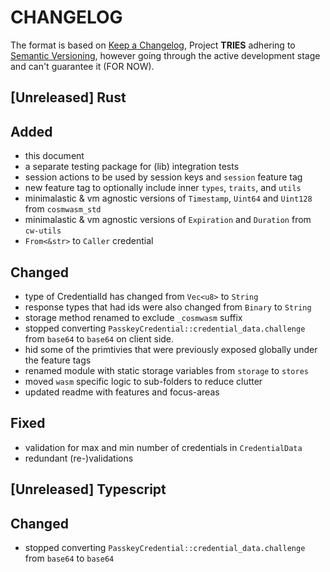 # CHANGELOG

The format is based on [Keep a Changelog](https://keepachangelog.com/en/1.0.0/),
Project **TRIES** adhering to
[Semantic Versioning](https://semver.org/spec/v2.0.0.html), however going through the active development stage and can't guarantee it (FOR NOW).

<!-- next-header -->

## [Unreleased] Rust

## Added

- this document
- a separate testing package for (lib) integration tests
- session actions to be used by session keys and `session` feature tag
- new feature tag to optionally include inner `types`, `traits`, and `utils`
- minimalastic & vm agnostic versions of `Timestamp`, `Uint64` and `Uint128` from `cosmwasm_std`
- minimalastic & vm agnostic versions of `Expiration` and `Duration` from `cw-utils`
- `From<&str>` to `Caller` credential


## Changed
- type of CredentialId has changed from `Vec<u8>` to `String`
- response types that had ids were also changed from  `Binary` to `String` 
- storage method renamed to exclude `_cosmwasm` suffix
- stopped converting `PasskeyCredential::credential_data.challenge` from `base64` to `base64` on client side.
- hid some of the primtivies that were previously exposed globally under the feature tags
- renamed module with static storage variables from `storage` to `stores` 
- moved `wasm` specific logic to sub-folders to reduce clutter
- updated readme with features and focus-areas


## Fixed
- validation for max and min number of credentials in `CredentialData`
- redundant (re-)validations 



## [Unreleased] Typescript


## Changed
- stopped converting `PasskeyCredential::credential_data.challenge` from `base64` to `base64` 